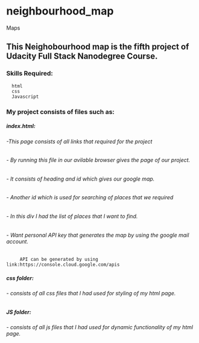# neighbourhood_map
Maps
## This Neighobourhood map is the fifth project of Udacity Full Stack Nanodegree Course.

### Skills Required:
      html
      css
      Javascript
### My project consists of files such as:
##### index.html:
###### -This page consists of all links that required for the project
###### - By running this file in our avilable browser gives the page of our project.
###### - It consists of heading and id which gives our google map.
###### - Another id which is used for searching of places that we required
###### - In this div I had the list of places that I want to find.
###### - Want personal API key that generates the map by using the google mail account.
         API can be generated by using link:https://console.cloud.google.com/apis
##### css folder:
###### - consists of all css files that I had used for styling of my html page.
##### JS folder:
###### - consists of all js files that I had used for dynamic functionality of my html page.
